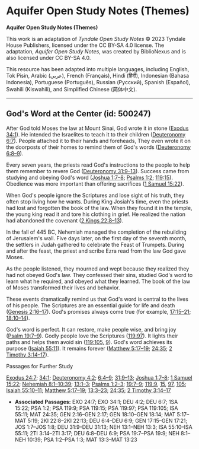 # Aquifer Open Study Notes (Themes)

**Aquifer Open Study Notes (Themes)**

This work is an adaptation of *Tyndale Open Study Notes* © 2023 Tyndale House Publishers, licensed under the CC BY\-SA 4\.0 license. The adaptation, *Aquifer Open Study Notes*, was created by BiblioNexus and is also licensed under CC BY\-SA 4\.0\.

This resource has been adapted into multiple languages, including English, Tok Pisin, Arabic (عربي), French (Français), Hindi (हिंदी), Indonesian (Bahasa Indonesia), Portuguese (Português), Russian (Русский), Spanish (Español), Swahili (Kiswahili), and Simplified Chinese (简体中文).



--------------------------------

## God's Word at the Center (id: 500247)

After God told Moses the law at Mount Sinai, God wrote it in stone ([Exodus 34:1](https://ref.ly/Exod34:1)). He intended the Israelites to teach it to their children ([Deuteronomy 6:7](https://ref.ly/Deut6:7)). People attached it to their hands and foreheads, They even wrote it on the doorposts of their homes to remind them of God's words ([Deuteronomy 6:8–9](https://ref.ly/Deut6:8-Deut6:9)). 

Every seven years, the priests read God's instructions to the people to help them remember to revere God ([Deuteronomy 31:9–13](https://ref.ly/Deut31:9-Deut31:13)). Success came from studying and obeying God's word ([Joshua 1:7–8](https://ref.ly/Josh1:7-Josh1:8); [Psalms 1:2](https://ref.ly/Ps1:2); [119:15](https://ref.ly/Ps119:15)). Obedience was more important than offering sacrifices ([1 Samuel 15:22](https://ref.ly/1Sam15:22)).

When God's people ignore the Scriptures and lose sight of his truth, they often stop living how he wants. During King Josiah's time, even the priests had lost and forgotten the book of the law. When they found it in the temple, the young king read it and tore his clothing in grief. He realized the nation had abandoned the covenant ([2 Kings 22:8–13](https://ref.ly/2Kgs22:8-2Kgs22:13)).

In the fall of 445 BC, Nehemiah managed the completion of the rebuilding of Jerusalem's wall. Five days later, on the first day of the seventh month, the settlers in Judah gathered to celebrate the Feast of Trumpets. During and after the feast, the priest and scribe Ezra read from the law God gave Moses. 

As the people listened, they mourned and wept because they realized they had not obeyed God's law. They confessed their sins, studied God's word to learn what he required, and obeyed what they learned. The book of the law of Moses transformed their lives and behavior.

These events dramatically remind us that God's word is central to the lives of his people. The Scriptures are an essential guide for life and death ([Genesis 2:16–17](https://ref.ly/Gen2:16-Gen2:17)). God's promises always come true (for example, [17:15–21](https://ref.ly/Gen17:15-Gen17:21); [18:10–14](https://ref.ly/Gen18:10-Gen18:14)).

God's word is perfect. It can restore, make people wise, and bring joy ([Psalm 19:7–9](https://ref.ly/Ps19:7-Ps19:9)). Godly people love the Scriptures ([119:97](https://ref.ly/Ps119:97)). It lights their paths and helps them avoid sin ([119:105,](https://ref.ly/Ps119:105) [9](https://ref.ly/Ps119:9)). God's word achieves its purpose ([Isaiah 55:11](https://ref.ly/Isa55:11)). It remains forever ([Matthew 5:17–19](https://ref.ly/Matt5:17-Matt5:19); [24:35](https://ref.ly/Matt24:35); [2 Timothy 3:14–17](https://ref.ly/2Tim3:14-2Tim3:17)).

Passages for Further Study

[Exodus 24:7](https://ref.ly/Exod24:7); [34:1](https://ref.ly/Exod34:1); [Deuteronomy 4:2](https://ref.ly/Deut4:2); [6:4–9](https://ref.ly/Deut6:4-Deut6:9); [31:9–13](https://ref.ly/Deut31:9-Deut31:13); [Joshua 1:7–8](https://ref.ly/Josh1:7-Josh1:8); [1 Samuel 15:22](https://ref.ly/1Sam15:22); [Nehemiah 8:1–10:39](https://ref.ly/Neh8:1-Neh10:39); [13:1–3](https://ref.ly/Neh13:1-Neh13:3); [Psalms 1:2–3](https://ref.ly/Ps1:2-Ps1:3); [19:7–9](https://ref.ly/Ps19:7-Ps19:9); [119:9](https://ref.ly/Ps119:9), [15](https://ref.ly/Ps119:15), [97](https://ref.ly/Ps119:97), [105](https://ref.ly/Ps119:105); [Isaiah 55:10–11](https://ref.ly/Isa55:10-Isa55:11); [Matthew 5:17–19](https://ref.ly/Matt5:17-Matt5:19); [13:3–23](https://ref.ly/Matt13:3-Matt13:23); [24:35](https://ref.ly/Matt24:35); [2 Timothy 3:14–17](https://ref.ly/2Tim3:14-2Tim3:17)

* **Associated Passages:** EXO 24:7; EXO 34:1; DEU 4:2; DEU 6:7; 1SA 15:22; PSA 1:2; PSA 119:9; PSA 119:15; PSA 119:97; PSA 119:105; ISA 55:11; MAT 24:35; GEN 2:16–GEN 2:17; GEN 18:10–GEN 18:14; MAT 5:17–MAT 5:19; 2KI 22:8–2KI 22:13; DEU 6:4–DEU 6:9; GEN 17:15–GEN 17:21; JOS 1:7–JOS 1:8; DEU 31:9–DEU 31:13; NEH 13:1–NEH 13:3; ISA 55:10–ISA 55:11; 2TI 3:14–2TI 3:17; DEU 6:8–DEU 6:9; PSA 19:7–PSA 19:9; NEH 8:1–NEH 10:39; PSA 1:2–PSA 1:3; MAT 13:3–MAT 13:23

